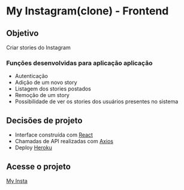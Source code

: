 # My Instagram(clone) - Frontend

## Objetivo
Criar stories do Instagram

### Funções desenvolvidas para aplicação aplicação
- Autenticação
- Adição de um novo story
- Listagem dos stories postados
- Remoção de um story
- Possibilidade de ver os stories dos usuários presentes no sistema

## Decisões de projeto

- Interface construída com [React](https://reactjs.org/)
- Chamadas de API realizadas com [Axios](https://github.com/axios/axios)
- Deploy [Heroku](https://www.heroku.com/)


## Acesse o projeto

[My Insta](https://secure-ravine-38040.herokuapp.com/)
